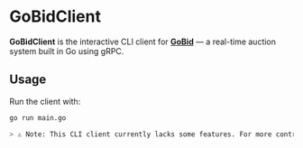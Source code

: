 # GoBidClient

**GoBidClient** is the interactive CLI client for **[GoBid](https://github.com/prakash03445/GoBid)** — a real-time auction system built in Go using gRPC.

## Usage

Run the client with:

```bash
go run main.go

> ⚠️ Note: This CLI client currently lacks some features. For more control, you can use gRPC API tools like Postman or grpcurl. The client will be updated with more features soon.
